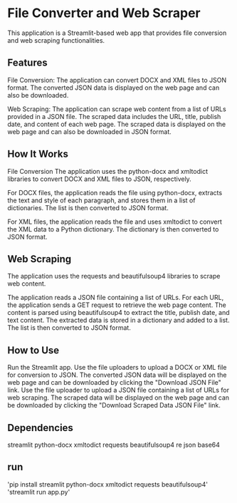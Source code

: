 # File Converter and Web Scraper
This application is a Streamlit-based web app that provides file conversion and web scraping functionalities.

## Features
File Conversion: The application can convert DOCX and XML files to JSON format. The converted JSON data is displayed on the web page and can also be downloaded.

Web Scraping: The application can scrape web content from a list of URLs provided in a JSON file. The scraped data includes the URL, title, publish date, and content of each web page. The scraped data is displayed on the web page and can also be downloaded in JSON format.

## How It Works
File Conversion
The application uses the python-docx and xmltodict libraries to convert DOCX and XML files to JSON, respectively.

For DOCX files, the application reads the file using python-docx, extracts the text and style of each paragraph, and stores them in a list of dictionaries. The list is then converted to JSON format.

For XML files, the application reads the file and uses xmltodict to convert the XML data to a Python dictionary. The dictionary is then converted to JSON format.

## Web Scraping
The application uses the requests and beautifulsoup4 libraries to scrape web content.

The application reads a JSON file containing a list of URLs. For each URL, the application sends a GET request to retrieve the web page content. The content is parsed using beautifulsoup4 to extract the title, publish date, and text content. The extracted data is stored in a dictionary and added to a list. The list is then converted to JSON format.

## How to Use
Run the Streamlit app.
Use the file uploaders to upload a DOCX or XML file for conversion to JSON. The converted JSON data will be displayed on the web page and can be downloaded by clicking the "Download JSON File" link.
Use the file uploader to upload a JSON file containing a list of URLs for web scraping. The scraped data will be displayed on the web page and can be downloaded by clicking the "Download Scraped Data JSON File" link.

## Dependencies
streamlit
python-docx
xmltodict
requests
beautifulsoup4
re
json
base64

## run
'pip install streamlit python-docx xmltodict requests beautifulsoup4'
'streamlit run app.py'


